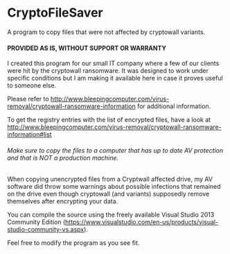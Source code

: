 # CryptoFileSaver
A program to copy files that were not affected by cryptowall variants.


#### PROVIDED AS IS, WITHOUT SUPPORT OR WARRANTY

I created this program for our small IT company where a few of our clients were hit by the cryptowall ransomware. It was designed to work under specific conditions 
but I am making it available here in case it proves useful to someone else.

Please refer to http://www.bleepingcomputer.com/virus-removal/cryptowall-ransomware-information for additional information.

To get the registry entries with the list of encrypted files, have a look at 
http://www.bleepingcomputer.com/virus-removal/cryptowall-ransomware-information#list

###### Make sure to copy the files to a computer that has up to date AV protection and that is NOT a production machine.
When copying unencrypted files from a Cryptwall affected drive, my AV software did throw some warnings about possible 
infections that remained on the drive even though cryptowall (and variants) supposedly remove themselves after encrypting 
your data.

You can compile the source using the freely available Visual Studio 2013 Community Edition (https://www.visualstudio.com/en-us/products/visual-studio-community-vs.aspx). 

Feel free to modify the program as you see fit.
